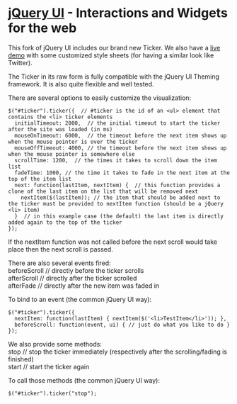 [jQuery UI](http://jqueryui.com/) - Interactions and Widgets for the web
================================

This fork of jQuery UI includes our brand new Ticker. We also have a [live demo](http://medihack.github.com/tickerdemo/) with some customized style sheets (for having a similar look like Twitter).

The Ticker in its raw form is fully compatible with the jQuery UI Theming framework. It is also quite flexible and well tested.

There are several options to easily customize the visualization:

    $("#ticker").ticker({  // #ticker is the id of an <ul> element that contains the <li> ticker elements
      initialTimeout: 2000,  // the initial timeout to start the ticker after the site was loaded (in ms)
      mouseOnTimeout: 6000,  // the timeout before the next item shows up when the mouse pointer is over the ticker
      mouseOffTimeout: 4000, // the timeout before the next item shows up when the mouse pointer is somewhere else
      scrollTime: 1200,  // the times it takes to scroll down the item list
      fadeTime: 1000, // the time it takes to fade in the next item at the top of the item list
      next: function(lastItem, nextItem) {  // this function provides a clone of the last item on the list that will be removed next
        nextItem($(lastItem)); // the item that should be added next to the ticker must be provided to nextItem function (should be a jQuery <li> item)
      }  // in this example case (the default) the last item is directly added again to the top of the ticker
    });

If the nextItem function was not called before the next scroll would take place then the next scroll is passed.

There are also several events fired:<br>
beforeScroll // directly before the ticker scrolls<br>
afterScroll // directly after the ticker scrolled<br>
afterFade // directly after the new item was faded in<br>

To bind to an event (the common jQuery UI way):

    $("#ticker").ticker({
      nextItem: function(lastItem) { nextItem($('<li>TestItem</li>')); },
      beforeScroll: function(event, ui) { // just do what you like to do }
    });

We also provide some methods:<br>
stop // stop the ticker immediately (respectively after the scrolling/fading is finished)<br>
start // start the ticker again<br>

To call those methods (the common jQuery UI way):

    $("#ticker").ticker("stop");
